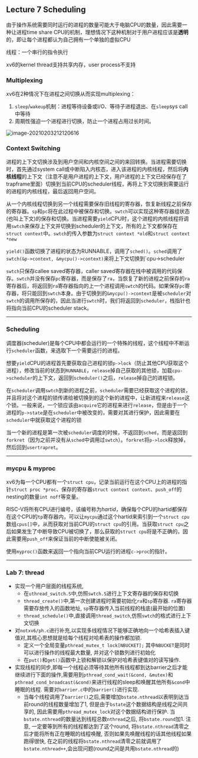 ## Lecture 7 Scheduling

由于操作系统需要同时运行的进程的数量可能大于电脑CPU的数量，因此需要一种让进程time share CPU的机制，理想情况下这种机制对于用户进程应该是**透明**的，即让每个进程都认为自己拥有一个单独的虚拟CPU

线程：一个串行的指令执行

xv6的kernel thread支持共享内存，user process不支持

### Multiplexing

xv6在2种情况下在进程之间切换从而实现multiplexing：

1. `sleep`/`wakeup`机制：进程等待设备或I/O、等待子进程退出、在`sleep`sys call中等待 
2. 周期性强迫一个进程进行切换，防止一个进程占用过长时间。

![image-20210203212120616](https://fanxiao.tech/img/posts/MIT_6S081/image-20210203212120616.png)

### Context Switching

进程的上下文切换涉及到用户空间和内核空间之间的来回转换。当进程需要切换时，首先通过system call或中断陷入内核态，进入该进程的内核线程，然后将**内核线程**的上下文（注意不是用户进程的上下文，用户进程的上下文已经保存在了trapframe里面）切换到当前CPU的scheduler线程，再将上下文切换到需要运行的进程的内核线程，最后返回用户空间。

从一个内核线程切换到另一个线程需要保存旧线程的寄存器，恢复新线程之前保存的寄存器。`sp`和`pc`将在此过程中被保存和切换。`swtch`可以实现这种寄存器组状态(也叫上下文)的保存和切换。当进程需要`yield`CPU时，这个进程的内核线程将调用`swtch`来保存上下文并切换到scheduler的上下文，所有的上下文都保存在`struct context`中。`swtch`的传入参数为`struct context *old`和`struct context *new`

`yield()`函数切换了进程的状态为RUNNABLE，调用了`sched()`。`sched`调用了`swtch(&p->context, &mycpu()->context)`来将上下文切换到`cpu->scheduler

`swtch`只保存callee saved寄存器，caller saved寄存器在栈中被调用的代码保存。`swtch`并没有保存`pc`寄存器，而是保存了`ra`，当恢复了新的进程之前保存的`ra`寄存器后，将返回到`ra`寄存器指向的上一个进程调用`swtch`的代码。如果保存`pc`寄存器，将只能回到`swtch`本身。由于切换到的`&mycpu()->context`是被`scheduler`对`swtch`的调用所保存的，因此当进行`swtch`时，我们将返回到`scheduler`，栈指针也将指向当前CPU的scheduler stack。

------------------

### Scheduling

调度器(scheduler)是每个CPU中都会运行的一个特殊的线程，这个线程中不断运行`scheduler`函数，来选取下一个需要运行的进程。

想要`yield`CPU的进程首先要获取自己进程的锁`p->lock`（防止其他CPU获取这个进程），修改当前的状态到`RUNNABLE`，`release`掉自己获取的其他锁，加载`cpu->scheduler`的上下文，返回到`scheduler()`之后，`release`掉自己的进程锁。

在`scheduler`调用`swtch`到新的进程之前，`scheduler`需要已经获取这个进程的锁，并且将对这个进程的锁传递给被切换到的这个新的进程中，让新进程来`release`这个锁。一般来说，一个锁应该由`acquire`它的进程来进行`release`，但是由于一个进程的`p->state`是在`scheduler`中被改变的，需要对其进行保护，因此需要在`scheduler`中就获取这个进程的锁

当一个新的进程是第一次被`scheduler`调度的时候，不返回到`sched`，而是返回到`forkret`（因为之前并没有从`sched`中调用过`swtch`）。`forkret`将`p->lock`释放掉，然后回到`usertrapret`。

--------------------

### mycpu & myproc

xv6为每一个CPU都有一个`struct cpu`，记录当前运行在这个CPU上的进程的指针`struct proc *proc`、保存的寄存器`struct context context`、`push_off`的nesting的数量`int noff`等变量。

RISC-V将所有CPU进行编号，该编号称为*hartid*，确保每个CPU的hartid都保存在这个CPU的`tp`寄存器内，可以让`mycpu`通过这个hartid来索引到一个`struct cpu`数组`cpus[]`中，从而获取对当前CPU的`struct cpu`的引用。当获取`struct cpu`之后如果发生了中断导致CPU被切换了，那么获取的`struct cpu`将是不正确的，因此需要用`push_off`来保证当前的中断使能被关闭。

使用`myproc()`函数来返回一个指向当前CPU运行的进程`c->proc`的指针。

----------------------

### Lab 7: thread

* 实现一个用户层面的线程系统,
  * 在`uthread_switch.S`中,仿照`swtch.S`进行上下文寄存器的保存和切换
  * `thread_create()`中,第一次创建进程时需要初始化`ra`和`sp`寄存器. `ra`寄存器需要存放传入的函数地址, `sp`寄存器传入当前线程的栈底(最开始的位置)
  * `thread_schedule()`中,直接调用`thread_switch`,仿照`swtch`的格式进行上下文切换
* 对`notxv6/ph.c`进行补充,以实现多线程情况下能够正确地向一个哈希表插入键值对,其核心思想就是给每个线程对哈希表的操作都加锁.
  * 定义一个全局变量`pthread_mutex_t lock[NBUCKET];` 其中`NBUCKET`是同时可以进行操作的线程最大数量, 并对这个锁数列进行初始化
  * 在`put()`和`get()`函数中上锁和解锁以保护对哈希表键值对的读写操作.
* 实现线程的同步,即每一个线程必须等待其他所有线程都到达barrier之后才能继续进行下面的操作,需要用到`pthread_cond_wait(&cond, &mutex)`和`pthread_cond_broadcast(&cond)`来进行线程的sleep和唤醒其他所有`&cond`中睡眠的线程. 需要对`barrier.c`中的`barrier()`进行实现.
  * 当每个线程调用了`barrier()`之后,需要增加`bstate.nthread`以表明到达当前round的线程数量增加了1, 但是由于`bstate`这个数据结构是线程之间共享的, 因此需要用`pthread_mutex_lock`对这个数据结构进行保护. 当`bstate.nthread`的数量达到线程总数`nthread`之后, 将`bstate.round`加1. 注意, 一定要等到所有的线程都达到了这个round, 将`bstate.nthread`清零之后才能将所有正在睡眠的线程唤醒, 否则如果先唤醒线程的话其他线程如果跑得很快, 在之前的线程将`bstate.nthread`清零之前就调用了`bstate.nthread++`,会出现问题(round之间是共用`bstate.nthread`的)
